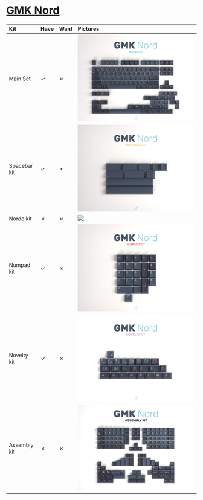 # [GMK Nord](https://geekhack.org/index.php?topic=100646.0)

| Kit                                   | Have    | Want    | Pictures |
| :-------------------------------------| :------ | :------ | :------- |
| Main Set                              |    ✓    |    ✗    | ![](https://raw.githubusercontent.com/barnumbirr/keysets/master/doc/gmk_nord/gmk_nord_main_set.jpg) |
| Spacebar kit                          |    ✓    |    ✗    | ![](https://raw.githubusercontent.com/barnumbirr/keysets/master/doc/gmk_nord/gmk_nord_spacebar_kit.jpg) |
| Norde kit                             |    ✗    |    ✗    | ![](https://raw.githubusercontent.com/barnumbirr/keysets/master/doc/gmk_nord/gmk_nord_norde_kit.jpg) |
| Numpad kit                            |    ✓    |    ✗    | ![](https://raw.githubusercontent.com/barnumbirr/keysets/master/doc/gmk_nord/gmk_nord_numpad_kit.jpg) |
| Novelty kit                           |    ✓    |    ✗    | ![](https://raw.githubusercontent.com/barnumbirr/keysets/master/doc/gmk_nord/gmk_nord_novelty_kit.jpg) |
| Assembly kit                          |    ✗    |    ✗    | ![](https://raw.githubusercontent.com/barnumbirr/keysets/master/doc/gmk_nord/gmk_nord_assembly_kit.jpg) |
